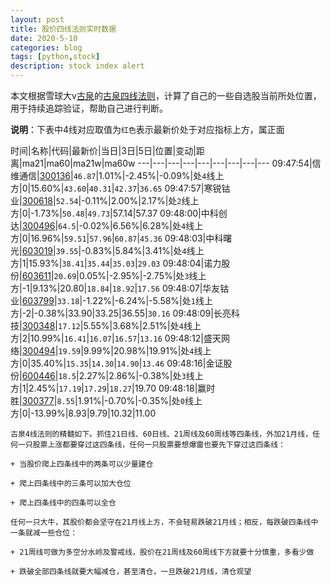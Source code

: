 ```yaml
---
layout: post
title: 股价四线法则实时数据
date: 2020-5-10
categories: blog
tags: [python,stock]
description: stock index alert
---
```



本文根据雪球大v[古泉](https://xueqiu.com/u/7148646888)的[古泉四线法则](https://xueqiu.com/7148646888/130498192)，计算了自己的一些自选股当前所处位置，用于持续追踪验证，帮助自己进行判断。

**说明**：下表中4线对应取值为`红色`表示最新价处于对应指标上方，属正面

时间|名称|代码|最新价|当日|3日|5日|位置|变动|距离|ma21|ma60|ma21w|ma60w
---|---|---|---|---|---|---|---|---
09:47:54|信维通信|[300136](https://xueqiu.com/S/SZ300136)|`46.87`|1.01%|-2.45%|-0.09%|处`4`线上方|0|15.60%|`43.60`|`40.31`|`42.37`|`36.65`
09:47:57|寒锐钴业|[300618](https://xueqiu.com/S/SZ300618)|`52.54`|-0.11%|2.00%|2.17%|处`2`线上方|0|-1.73%|`50.48`|`49.73`|57.14|57.37
09:48:00|中科创达|[300496](https://xueqiu.com/S/SZ300496)|`64.5`|-0.02%|6.56%|6.28%|处`4`线上方|0|16.96%|`59.51`|`57.96`|`60.87`|`45.36`
09:48:03|中科曙光|[603019](https://xueqiu.com/S/SH603019)|`39.55`|-0.83%|5.84%|3.41%|处`4`线上方|1|15.93%|`38.41`|`35.44`|`35.03`|`29.03`
09:48:04|诺力股份|[603611](https://xueqiu.com/S/SH603611)|`20.69`|0.05%|-2.95%|-2.75%|处`3`线上方|-1|9.13%|20.80|`18.84`|`18.92`|`17.56`
09:48:07|华友钴业|[603799](https://xueqiu.com/S/SH603799)|`33.18`|-1.22%|-6.24%|-5.58%|处`1`线上方|-2|-0.38%|33.90|33.25|36.55|`30.16`
09:48:09|长亮科技|[300348](https://xueqiu.com/S/SZ300348)|`17.12`|5.55%|3.68%|2.51%|处`4`线上方|2|10.99%|`16.41`|`16.07`|`16.57`|`13.16`
09:48:12|盛天网络|[300494](https://xueqiu.com/S/SZ300494)|`19.59`|9.99%|20.98%|19.91%|处`4`线上方|0|35.40%|`15.35`|`14.30`|`14.90`|`13.46`
09:48:16|金证股份|[600446](https://xueqiu.com/S/SH600446)|`18.5`|2.27%|2.86%|-0.38%|处`3`线上方|1|2.45%|`17.19`|`17.29`|`18.27`|19.70
09:48:18|赢时胜|[300377](https://xueqiu.com/S/SZ300377)|`8.55`|1.91%|-0.70%|-0.35%|处`0`线上方|0|-13.99%|8.93|9.79|10.32|11.00

```
古泉4线法则的精髓如下。抓住21日线、60日线、21周线及60周线等四条线，外加21月线，任何一只股票上涨都要穿过这四条线，任何一只股票要想爆雷也要先下穿过这四条线：

+ 当股价爬上四条线中的两条可以少量建仓

+ 爬上四条线中的三条可以加大仓位

+ 爬上四条线中的四条可以全仓

任何一只大牛，其股价都会坚守在21月线上方，不会轻易跌破21月线；相反，每跌破四条线中一条就减一些仓位：

+ 21周线可做为多空分水岭及警戒线，股价在21周线及60周线下方就要十分慎重，多看少做

+ 跌破全部四条线就要大幅减仓，甚至清仓，一旦跌破21月线，清仓观望
```